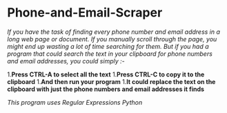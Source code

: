 # **Phone-and-Email-Scraper**

*If you have the task of finding every phone number and email address in a long web page or document. If you manually scroll through the page, you might end up wasting a lot of time searching for them. But if you had a program that could search the text in your clipboard for phone numbers and email addresses, you could simply :-*

1.**Press CTRL-A to select all the text** 
1.**Press CTRL-C to copy it to the clipboard**
1.**And then run your program**
1.**It could replace the text on the clipboard with just the phone numbers and email addresses it finds**

*This program uses Regular Expressions Python*
